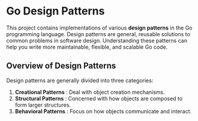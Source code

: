 # Go Design Patterns

This project contains implementations of various **design patterns** in the Go programming language. Design patterns are general, reusable solutions to common problems in software design. Understanding these patterns can help you write more maintainable, flexible, and scalable Go code.

## Overview of Design Patterns

Design patterns are generally divided into three categories:

1. **Creational Patterns** : Deal with object creation mechanisms.
2. **Structural Patterns** : Concerned with how objects are composed to form larger structures.
3. **Behavioral Patterns** : Focus on how objects communicate and interact.

